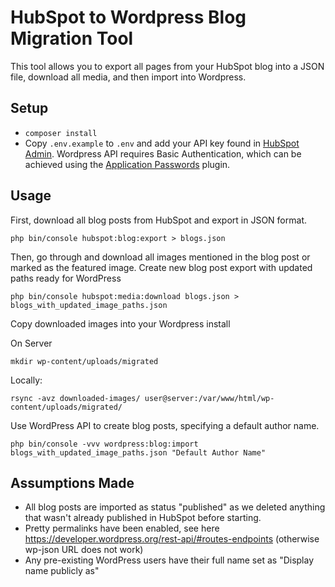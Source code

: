 # HubSpot to Wordpress Blog Migration Tool

This tool allows you to export all pages from your HubSpot blog into a JSON file, download all media, and then import into Wordpress.    

## Setup

- `composer install`
- Copy `.env.example` to `.env` and add your API key found in [HubSpot Admin](https://app.hubspot.com/api-key/2805713).
 Wordpress API requires Basic Authentication, which can be achieved using the [Application Passwords](https://wordpress.org/plugins/application-passwords/) plugin.

## Usage

First, download all blog posts from HubSpot and export in JSON format.

    php bin/console hubspot:blog:export > blogs.json
    
Then, go through and download all images mentioned in the blog post or marked as the featured image. Create new blog post
export with updated paths ready for WordPress
    
    php bin/console hubspot:media:download blogs.json > blogs_with_updated_image_paths.json
    
Copy downloaded images into your Wordpress install

On Server

    mkdir wp-content/uploads/migrated

Locally:

    rsync -avz downloaded-images/ user@server:/var/www/html/wp-content/uploads/migrated/

Use WordPress API to create blog posts, specifying a default author name.
    
    php bin/console -vvv wordpress:blog:import blogs_with_updated_image_paths.json "Default Author Name"

## Assumptions Made

- All blog posts are imported as status "published" as we deleted anything that wasn't already published in HubSpot before starting.
- Pretty permalinks have been enabled, see here https://developer.wordpress.org/rest-api/#routes-endpoints (otherwise wp-json URL does not work)
- Any pre-existing WordPress users have their full name set as "Display name publicly as"